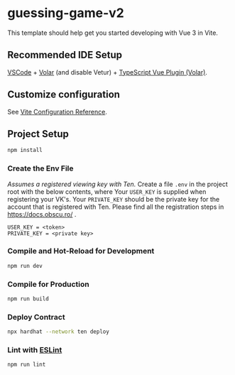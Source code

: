 # guessing-game-v2

This template should help get you started developing with Vue 3 in Vite.

## Recommended IDE Setup

[VSCode](https://code.visualstudio.com/) + [Volar](https://marketplace.visualstudio.com/items?itemName=Vue.volar) (and disable Vetur) + [TypeScript Vue Plugin (Volar)](https://marketplace.visualstudio.com/items?itemName=Vue.vscode-typescript-vue-plugin).

## Customize configuration

See [Vite Configuration Reference](https://vitejs.dev/config/).

## Project Setup

```sh
npm install
```

### Create the Env File 
*Assumes a registered viewing key with Ten.*
Create a file `.env` in the project root with the below contents, where 
  Your `USER_KEY` is supplied when registering your VK's.
  Your `PRIVATE_KEY` should be the private key for the account that is registered with Ten.
Please find all the registration steps in https://docs.obscu.ro/ .

```
USER_KEY = <token> 
PRIVATE_KEY = <private key>
```

### Compile and Hot-Reload for Development

```sh
npm run dev
```

### Compile for Production

```sh
npm run build
```

### Deploy Contract

```sh
npx hardhat --network ten deploy
```

### Lint with [ESLint](https://eslint.org/)

```sh
npm run lint
```
